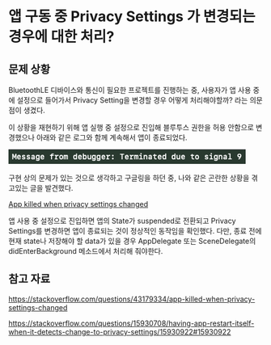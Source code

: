 # 앱 구동 중 Privacy Settings 가 변경되는 경우에 대한 처리?

## 문제 상황

BluetoothLE 디바이스와 통신이 필요한 프로젝트를 진행하는 중, 사용자가 앱 사용 중에 설정으로 들어가서 Privacy Setting을 변경할 경우 어떻게 처리해야할까? 라는 의문점이 생겼다.

이 상황을 재현하기 위해 앱 실행 중 설정으로 진입해 블루투스 권한을 허용 안함으로 변경했으나 아래와 같은 로그와 함께 계속해서 앱이 종료되었다.

![img](/assets/images/TerminatedWithSignal9.png)

구현 상의 문제가 있는 것으로 생각하고 구글링을 하던 중, 나와 같은 곤란한 상황을 겪고있는 글을 발견했다.

[App killed when privacy settings changed](https://stackoverflow.com/questions/43179334/app-killed-when-privacy-settings-changed)

앱 사용 중 설정으로 진입하면 앱의 State가 suspended로 전환되고 Privacy Settings를 변경하면 앱이 종료되는 것이 정상적인 동작임을 확인했다. 다만, 종료 전에 현재 state나 저장해야 할 data가 있을 경우 AppDelegate 또는 SceneDelegate의 didEnterBackground 메소드에서 처리해 줘야한다.



## 참고 자료

https://stackoverflow.com/questions/43179334/app-killed-when-privacy-settings-changed

https://stackoverflow.com/questions/15930708/having-app-restart-itself-when-it-detects-change-to-privacy-settings/15930922#15930922
